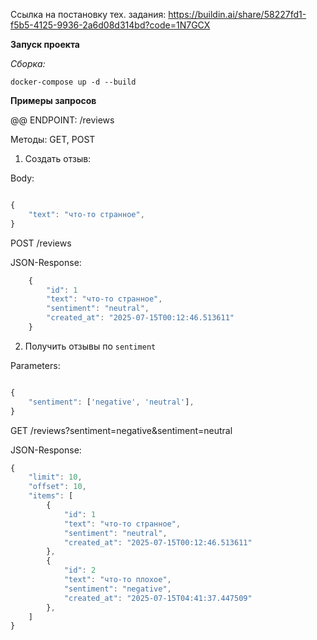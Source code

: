 Ссылка на постановку тех. задания: https://buildin.ai/share/58227fd1-f5b5-4125-9936-2a6d08d314bd?code=1N7GCX


**Запуск проекта**


*Сборка:*

```
docker-compose up -d --build

```

**Примеры запросов**

@@ ENDPOINT: /reviews

Методы: GET, POST


1. Создать отзыв:

Body: 

```javascript

{
    "text": "что-то странное",
}
```

POST /reviews

JSON-Response:

```javascript
    {
        "id": 1
        "text": "что-то странное",
        "sentiment": "neutral",
        "created_at": "2025-07-15T00:12:46.513611"
    }
```

2. Получить отзывы по `sentiment`

Parameters:

```javascript

{
    "sentiment": ['negative', 'neutral'],
}
```

GET /reviews?sentiment=negative&sentiment=neutral

JSON-Response:

```javascript
{
    "limit": 10,
    "offset": 10,
    "items": [
        {
            "id": 1
            "text": "что-то странное",
            "sentiment": "neutral",
            "created_at": "2025-07-15T00:12:46.513611"
        }, 
        {
            "id": 2
            "text": "что-то плохое",
            "sentiment": "negative",
            "created_at": "2025-07-15T04:41:37.447509"
        }, 
    ]
}
```